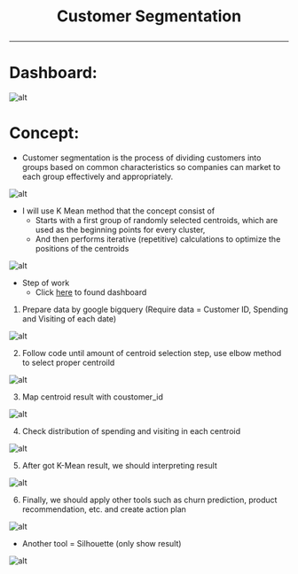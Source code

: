 # <p align="center"> Customer Segmentation  </p>
***
# Dashboard:


![alt](https:)

# Concept:
- Customer segmentation is the process of dividing customers into groups based on common characteristics so companies can market to each group effectively and appropriately.

![alt](https://github.com/NattapongTH/NattapongTH-6310422089_BADS7105/blob/main/Homework%2006_Customer%20Segmentation%20(Supermarket%20Data)/photo/1.%20concept%20of%20customer%20segmentation.png)

 
- I will use K Mean method that the concept consist of
	- Starts with a first group of randomly selected centroids, which are used as the beginning points for every cluster, 
	- And then performs iterative (repetitive) calculations to optimize the positions of the centroids 

![alt](https://github.com/NattapongTH/NattapongTH-6310422089_BADS7105/blob/main/Homework%2006_Customer%20Segmentation%20(Supermarket%20Data)/photo/2.%20K%20mean%20concept.png)

- Step of work
	- Click [here](https://www.kaggle.com/nattapongthanngam/kmean2) to found dashboard

1. Prepare data by google bigquery (Require data = Customer ID, Spending and Visiting of each date)

![alt](https://github.com/NattapongTH/NattapongTH-6310422089_BADS7105/blob/main/Homework%2006_Customer%20Segmentation%20(Supermarket%20Data)/photo/3.%20Data%20preparation.JPG)

2. Follow code until amount of centroid selection step, use elbow method to select proper centroild 

![alt](https://github.com/NattapongTH/NattapongTH-6310422089_BADS7105/blob/main/Homework%2006_Customer%20Segmentation%20(Supermarket%20Data)/photo/4.%20Number%20of%20centroid%20selection.jpg)

3. Map centroid result with coustomer_id

![alt](https://github.com/NattapongTH/NattapongTH-6310422089_BADS7105/blob/main/Homework%2006_Customer%20Segmentation%20(Supermarket%20Data)/photo/6.%20Map%20centroid.JPG)

4. Check distribution of spending and visiting in each centroid
	
![alt](https://github.com/NattapongTH/NattapongTH-6310422089_BADS7105/blob/main/Homework%2006_Customer%20Segmentation%20(Supermarket%20Data)/photo/5.%20K_mean%20vs%20total%20spending.jpg)

5. After got K-Mean result, we should interpreting result

![alt](https://github.com/NattapongTH/NattapongTH-6310422089_BADS7105/blob/main/Homework%2006_Customer%20Segmentation%20(Supermarket%20Data)/photo/8.%20Interpreting%20result.JPG)

6. Finally, we should apply other tools such as churn prediction, product recommendation, etc. and create action plan 
	
![alt](https://github.com/NattapongTH/NattapongTH-6310422089_BADS7105/blob/main/Homework%2006_Customer%20Segmentation%20(Supermarket%20Data)/photo/9.%20action%20plan.JPG)

- Another tool = Silhouette (only show result)
		
![alt](https://github.com/NattapongTH/NattapongTH-6310422089_BADS7105/blob/main/Homework%2006_Customer%20Segmentation%20(Supermarket%20Data)/photo/7.%20Sihouette.jpg)



